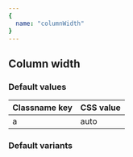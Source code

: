 ```yaml
---
{
  name: "columnWidth"
}
---
```


## Column width

### Default values
<!-- defaults.values.start -->
|Classname key|CSS value|
|-------------|---------|
|a            |auto     |

<!-- defaults.values.end -->


### Default variants
<!-- defaults.variants.start -->

<!-- defaults.variants.end -->
